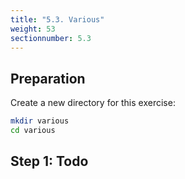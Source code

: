 ```yaml
---
title: "5.3. Various"
weight: 53
sectionnumber: 5.3
---
```



## Preparation

Create a new directory for this exercise:
```bash
mkdir various
cd various 
```


## Step 1: Todo
